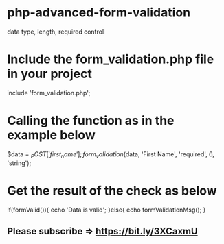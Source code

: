 # php-advanced-form-validation
data type, length, required control

# Include the form_validation.php file in your project
include 'form_validation.php';

# Calling the function as in the example below

$data = $_POST['first_name'];
form_validation($data, 'First Name', 'required', 6, 'string');

# Get the result of the check as below

if(formValid()){
    echo 'Data is valid';
}else{
    echo formValidationMsg();
}


## Please subscribe =>  https://bit.ly/3XCaxmU
